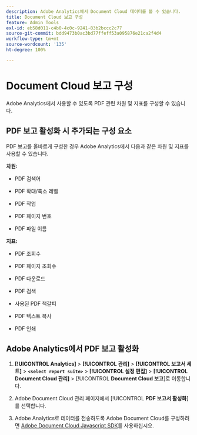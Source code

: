 ```yaml
---
description: Adobe Analytics에서 Document Cloud 데이터를 볼 수 있습니다.
title: Document Cloud 보고 구성
feature: Admin Tools
exl-id: eb58d011-c4b0-4c0c-9241-83b2bccc2c77
source-git-commit: bdd9473b0ac3bd77ffeff53a095876e21ca2f4d4
workflow-type: tm+mt
source-wordcount: '135'
ht-degree: 100%

---
```


# Document Cloud 보고 구성

Adobe Analytics에서 사용할 수 있도록 PDF 관련 차원 및 지표를 구성할 수 있습니다.

## PDF 보고 활성화 시 추가되는 구성 요소

PDF 보고를 올바르게 구성한 경우 Adobe Analytics에서 다음과 같은 차원 및 지표를 사용할 수 있습니다.

**차원:**

* PDF 검색어

* PDF 확대/축소 레벨

* PDF 작업

* PDF 페이지 번호

* PDF 파일 이름

**지표:**

* PDF 조회수

* PDF 페이지 조회수

* PDF 다운로드

* PDF 검색

* 사용된 PDF 책갈피

* PDF 텍스트 복사

* PDF 인쇄

## Adobe Analytics에서 PDF 보고 활성화

1. **[!UICONTROL Analytics]** > **[!UICONTROL 관리]** > **[!UICONTROL 보고서 세트]** > **`<select report suite>`** > **[!UICONTROL 설정 편집]** > **[!UICONTROL Document Cloud 관리]** > [!UICONTROL **Document Cloud 보고**]&#x200B;로 이동합니다.

1. Adobe Document Cloud 관리 페이지에서 [!UICONTROL **PDF 보고서 활성화**]&#x200B;를 선택합니다.

1. Adobe Analytics로 데이터를 전송하도록 Adobe Document Cloud를 구성하려면 [Adobe Document Cloud Javascript SDK](https://www.adobe.io/apis/documentcloud/dcsdk.html)를 사용하십시오.
